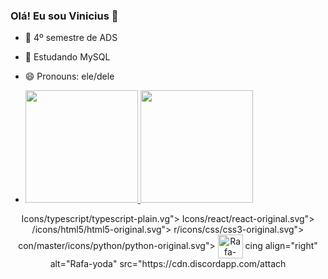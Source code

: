 ### Olá! Eu sou Vinicius 👋

- 🔭 4º semestre de ADS
- 🌱 Estudando MySQL
- 😄 Pronouns: ele/dele

- <div> <a href="https://beacons.ai/vinigmark">
  <img height="180em" src="https://github-readme-stats.vercel.app/api?username-vinigmark&show icons-false&theme-dracula&include_all_commits-true&count private-true"/> 
  <img height="180" src="https://github-readme-stats.vercel.app/api/top-langs/?username=vinigmark&layout=compact&langs_count=16&theme-dracula"/> 
</div>

<div style="display: inline-block"des
<img align="center" alt="Rafa-3s" height="30" width="48" src="https://raw. cing align="center" alt-"Rafa-Ts" height="30" width="40" arc-"https:// cing align="center" alt="Rafa-React" height="30" width="40" src="http cing align="center" alt="Rafa-HTML" height="30" width="40" src="https:/ <img align="center" alt="Rafa-CSS" height="38" dat="48" src="https:// cing align="center" alt="Rafa-Python" height="30" width="40" src="https con/master/icons/javascript/javascript-plain.svg"> Icons/typescript/typescript-plain.vg"> Icons/react/react-original.svg"> /icons/html5/html5-original.svg"> r/icons/css/css3-original.svg"> con/master/icons/python/python-original.svg">
<img align="center" alt="Rafa-Csharp" height="38" width="40" src="https: icon/master/icons/csharp/csharp-original.sg">
cing align="right" alt="Rafa-yoda" src="https://cdn.discordapp.com/attach
